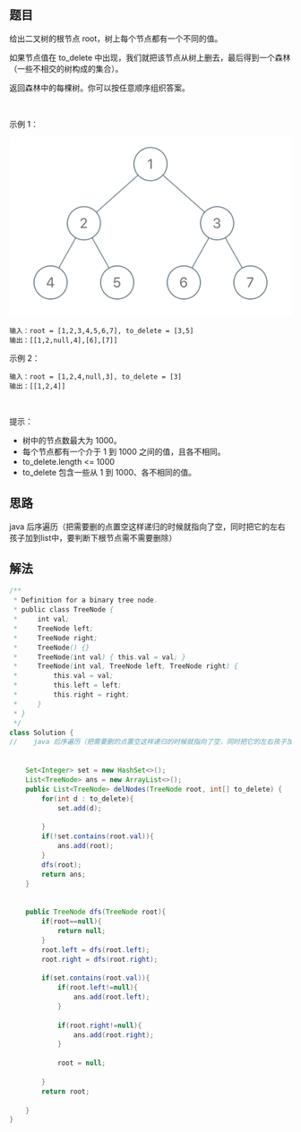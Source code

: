 
## 题目
给出二叉树的根节点 root，树上每个节点都有一个不同的值。

如果节点值在 to_delete 中出现，我们就把该节点从树上删去，最后得到一个森林（一些不相交的树构成的集合）。

返回森林中的每棵树。你可以按任意顺序组织答案。

 

示例 1：

![](../../../media/pictures/leetcode/screen-shot-2019-07-01-at-53836-pm.png)


    输入：root = [1,2,3,4,5,6,7], to_delete = [3,5]
    输出：[[1,2,null,4],[6],[7]]
示例 2：
    
    输入：root = [1,2,4,null,3], to_delete = [3]
    输出：[[1,2,4]]
 

提示：

- 树中的节点数最大为 1000。
- 每个节点都有一个介于 1 到 1000 之间的值，且各不相同。
- to_delete.length <= 1000
- to_delete 包含一些从 1 到 1000、各不相同的值。


## 思路

java 后序遍历（把需要删的点置空这样递归的时候就指向了空，同时把它的左右孩子加到list中，要判断下根节点需不需要删除）

## 解法
```java
/**
 * Definition for a binary tree node.
 * public class TreeNode {
 *     int val;
 *     TreeNode left;
 *     TreeNode right;
 *     TreeNode() {}
 *     TreeNode(int val) { this.val = val; }
 *     TreeNode(int val, TreeNode left, TreeNode right) {
 *         this.val = val;
 *         this.left = left;
 *         this.right = right;
 *     }
 * }
 */
class Solution {
//    java 后序遍历（把需要删的点置空这样递归的时候就指向了空，同时把它的左右孩子加到list中，要判断下根节点需不需要删除）


    Set<Integer> set = new HashSet<>();
    List<TreeNode> ans = new ArrayList<>();
    public List<TreeNode> delNodes(TreeNode root, int[] to_delete) {
        for(int d : to_delete){
            set.add(d);

        }   
        if(!set.contains(root.val)){
            ans.add(root);
        }
        dfs(root);
        return ans;
    }


    public TreeNode dfs(TreeNode root){
        if(root==null){
            return null;
        }
        root.left = dfs(root.left);
        root.right = dfs(root.right);

        if(set.contains(root.val)){
            if(root.left!=null){
                ans.add(root.left);
            }

            if(root.right!=null){
                ans.add(root.right);
            }

            root = null;

        }
        return root;

    }
}
```